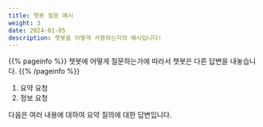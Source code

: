```yaml
---
title: 챗봇 질문 예시
weight: 3
date: 2024-01-05
description: 챗봇을 어떻게 사용하는지의 예시입니다!
---
```


{{% pageinfo %}}
챗봇에 어떻게 질문하는가에 따라서 챗봇은 다른 답변을 내놓습니다.
{{% /pageinfo %}}

1. 요약 요청
2. 정보 요청

다음은 여러 내용에 대하여 요약 질의에 대한 답변입니다.


